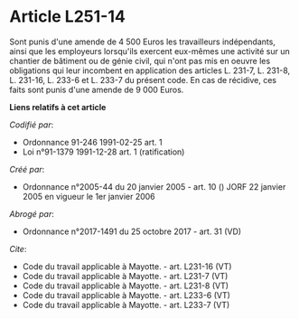 # Article L251-14

Sont punis d'une amende de 4 500 Euros les travailleurs indépendants, ainsi que les employeurs lorsqu'ils exercent eux-mêmes
une activité sur un chantier de bâtiment ou de génie civil, qui n'ont pas mis en oeuvre les obligations qui leur incombent en
application des articles L. 231-7, L. 231-8, L. 231-16, L. 233-6 et L. 233-7 du présent code. En cas de récidive, ces faits
sont punis d'une amende de 9 000 Euros.

**Liens relatifs à cet article**

_Codifié par_:

  - Ordonnance 91-246 1991-02-25 art. 1
  - Loi n°91-1379 1991-12-28 art. 1 (ratification)

_Créé par_:

  - Ordonnance n°2005-44 du 20 janvier 2005 - art. 10 () JORF 22 janvier 2005 en vigueur le 1er janvier 2006

_Abrogé par_:

  - Ordonnance n°2017-1491 du 25 octobre 2017 - art. 31 (VD)

_Cite_:

  - Code du travail applicable à Mayotte. - art. L231-16 (VT)
  - Code du travail applicable à Mayotte. - art. L231-7 (VT)
  - Code du travail applicable à Mayotte. - art. L231-8 (VT)
  - Code du travail applicable à Mayotte. - art. L233-6 (VT)
  - Code du travail applicable à Mayotte. - art. L233-7 (VT)
